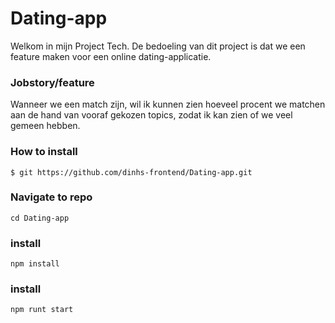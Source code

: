 # Dating-app
Welkom in mijn Project Tech. De bedoeling van dit project is dat we een feature maken voor een online dating-applicatie. 

### Jobstory/feature
Wanneer we een match zijn, wil ik kunnen zien hoeveel procent we matchen aan de hand van vooraf gekozen topics, zodat ik kan zien of we veel gemeen hebben.

### How to install
`$ git https://github.com/dinhs-frontend/Dating-app.git`

### Navigate to repo
`cd Dating-app`

### install
`npm install`

### install
`npm runt start`
